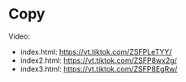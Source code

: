 # Copy

Video:
- index.html: https://vt.tiktok.com/ZSFPLeTYY/
- index2.html: https://vt.tiktok.com/ZSFP8wx2g/
- index3.html: https://vt.tiktok.com/ZSFP8EgRw/
